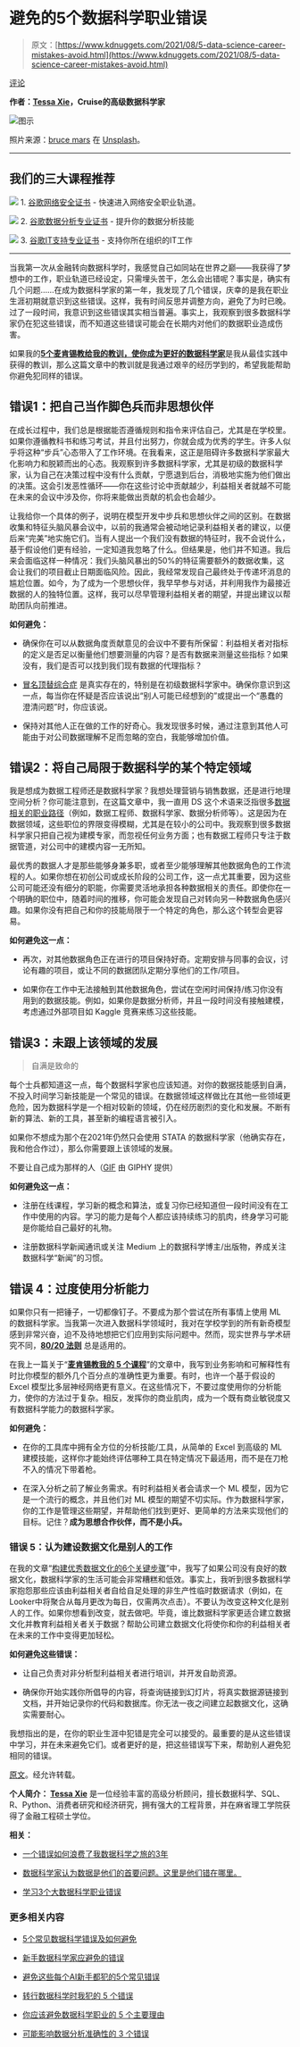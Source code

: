 # 避免的5个数据科学职业错误

> 原文：[https://www.kdnuggets.com/2021/08/5-data-science-career-mistakes-avoid.html](https://www.kdnuggets.com/2021/08/5-data-science-career-mistakes-avoid.html)

[评论](#comments)

**作者：[Tessa Xie](https://www.linkedin.com/in/tessayuqingxie/)，Cruise的高级数据科学家**

![图示](../Images/4052634524495385938094c17eb43d60.png)

照片来源：[bruce mars](https://unsplash.com/@brucemars?utm_source=medium&utm_medium=referral) 在 [Unsplash](https://unsplash.com/?utm_source=medium&utm_medium=referral)。

* * *

## 我们的三大课程推荐

![](../Images/0244c01ba9267c002ef39d4907e0b8fb.png) 1\. [谷歌网络安全证书](https://www.kdnuggets.com/google-cybersecurity) - 快速进入网络安全职业轨道。

![](../Images/e225c49c3c91745821c8c0368bf04711.png) 2\. [谷歌数据分析专业证书](https://www.kdnuggets.com/google-data-analytics) - 提升你的数据分析技能

![](../Images/0244c01ba9267c002ef39d4907e0b8fb.png) 3\. [谷歌IT支持专业证书](https://www.kdnuggets.com/google-itsupport) - 支持你所在组织的IT工作

* * *

当我第一次从金融转向数据科学时，我感觉自己如同站在世界之巅——我获得了梦想中的工作，职业轨道已经设定，只需埋头苦干，怎么会出错呢？事实是，确实有几个问题……在成为数据科学家的第一年，我发现了几个错误，庆幸的是我在职业生涯初期就意识到这些错误。这样，我有时间反思并调整方向，避免了为时已晚。过了一段时间，我意识到这些错误其实相当普遍。事实上，我观察到很多数据科学家仍在犯这些错误，而不知道这些错误可能会在长期内对他们的数据职业造成伤害。

如果我的[**5个麦肯锡教给我的教训，使你成为更好的数据科学家**](https://www.kdnuggets.com/2021/07/5-lessons-mckinsey-taught-better-data-scientist.html)是我从最佳实践中获得的教训，那么这篇文章中的教训就是我通过艰辛的经历学到的，希望我能帮助你避免犯同样的错误。

## 错误1：把自己当作脚色兵而非思想伙伴

在成长过程中，我们总是根据能否遵循规则和指令来评估自己，尤其是在学校里。如果你遵循教科书和练习考试，并且付出努力，你就会成为优秀的学生。许多人似乎将这种“步兵”心态带入了工作环境。在我看来，这正是阻碍许多数据科学家最大化影响力和脱颖而出的心态。我观察到许多数据科学家，尤其是初级的数据科学家，认为自己在决策过程中没有什么贡献，宁愿退到后台，消极地实施为他们做出的决策。这会引发恶性循环——你在这些讨论中贡献越少，利益相关者就越不可能在未来的会议中涉及你，你将来能做出贡献的机会也会越少。

让我给你一个具体的例子，说明在模型开发中步兵和思想伙伴之间的区别。在数据收集和特征头脑风暴会议中，以前的我通常会被动地记录利益相关者的建议，以便后来“完美”地实施它们。当有人提出一个我们没有数据的特征时，我不会说什么，基于假设他们更有经验，一定知道我忽略了什么。但结果是，他们并不知道。我后来会面临这样一种情况：我们头脑风暴出的50%的特征需要额外的数据收集，这会让我们的项目截止日期面临风险。因此，我经常发现自己最终处于传递坏消息的尴尬位置。如今，为了成为一个思想伙伴，我早早参与对话，并利用我作为最接近数据的人的独特位置。这样，我可以尽早管理利益相关者的期望，并提出建议以帮助团队向前推进。

**如何避免：**

+   确保你在可以从数据角度贡献意见的会议中不要有所保留：利益相关者对指标的定义是否足以衡量他们想要测量的内容？是否有数据来测量这些指标？如果没有，我们是否可以找到我们现有数据的代理指标？

+   [冒名顶替综合症](https://en.wikipedia.org/wiki/Impostor_syndrome) 是真实存在的，特别是在初级数据科学家中。确保你意识到这一点，每当你在怀疑是否应该说出“别人可能已经想到的”或提出一个“愚蠢的澄清问题”时，你应该说。

+   保持对其他人正在做的工作的好奇心。我发现很多时候，通过注意到其他人可能由于对公司数据理解不足而忽略的空白，我能够增加价值。

## 错误2：将自己局限于数据科学的某个特定领域

我是想成为数据工程师还是数据科学家？我想处理营销与销售数据，还是进行地理空间分析？你可能注意到，在这篇文章中，我一直用 DS 这个术语来泛指很多[数据相关的职业路径](https://towardsdatascience.com/how-to-pick-the-right-career-in-the-data-world-1cec8a084767)（例如，数据工程师、数据科学家、数据分析师等）。这是因为在数据领域，这些职位的界限变得模糊，尤其是在较小的公司中。我观察到很多数据科学家只把自己视为建模专家，而忽视任何业务方面；也有数据工程师只专注于数据管道，对公司中的建模内容一无所知。

最优秀的数据人才是那些能够身兼多职，或者至少能够理解其他数据角色的工作流程的人。如果你想在初创公司或成长阶段的公司工作，这一点尤其重要，因为这些公司可能还没有细分的职能，你需要灵活地承担各种数据相关的责任。即使你在一个明确的职位中，随着时间的推移，你可能会发现自己对转向另一种数据角色感兴趣。如果你没有把自己和你的技能局限于一个特定的角色，那么这个转型会更容易。

**如何避免这一点：**

+   再次，对其他数据角色正在进行的项目保持好奇。定期安排与同事的会议，讨论有趣的项目，或让不同的数据团队定期分享他们的工作/项目。

+   如果你在工作中无法接触到其他数据角色，尝试在空闲时间保持/练习你没有用到的数据技能。例如，如果你是数据分析师，并且一段时间没有接触建模，考虑通过外部项目如 Kaggle 竞赛来练习这些技能。

## 错误3：未跟上该领域的发展

> 自满是致命的

每个士兵都知道这一点，每个数据科学家也应该知道。对你的数据技能感到自满，不投入时间学习新技能是一个常见的错误。在数据领域这样做比在其他一些领域更危险，因为数据科学是一个相对较新的领域，仍在经历剧烈的变化和发展。不断有新的算法、新的工具，甚至新的编程语言被引入。

如果你不想成为那个在2021年仍然只会使用 STATA 的数据科学家（他确实存在，我和他合作过），那么你需要跟上该领域的发展。

不要让自己成为那样的人（[GIF](http://gph.is/2lFlHIK) 由 GIPHY 提供）

**如何避免这一点：**

+   注册在线课程，学习新的概念和算法，或复习你已经知道但一段时间没有在工作中使用的内容。学习的能力是每个人都应该持续练习的肌肉，终身学习可能是你能给自己最好的礼物。

+   注册数据科学新闻通讯或关注 Medium 上的数据科学博主/出版物，养成关注数据科学“新闻”的习惯。

## 错误 4：过度使用分析能力

如果你只有一把锤子，一切都像钉子。不要成为那个尝试在所有事情上使用 ML 的数据科学家。当我第一次进入数据科学领域时，我对在学校学到的所有新奇模型感到非常兴奋，迫不及待地想把它们应用到实际问题中。然而，现实世界与学术研究不同，**[80/20 法则](https://en.wikipedia.org/wiki/Pareto_principle)** 总是适用的。

在我上一篇关于“**[麦肯锡教我的 5 个课程](https://www.kdnuggets.com/2021/07/5-lessons-mckinsey-taught-better-data-scientist.html)**”的文章中，我写到业务影响和可解释性有时比你模型的额外几个百分点的准确性更为重要。有时，也许一个基于假设的 Excel 模型比多层神经网络更有意义。在这些情况下，不要过度使用你的分析能力，使你的方法过于复杂。相反，发挥你的商业肌肉，成为一个既有商业敏锐度又有数据科学能力的数据科学家。

**如何避免：**

+   在你的工具库中拥有全方位的分析技能/工具，从简单的 Excel 到高级的 ML 建模技能，这样你才能始终评估哪种工具在特定情况下最适用，而不是在刀枪不入的情况下带着枪。

+   在深入分析之前了解业务需求。有时利益相关者会请求一个 ML 模型，因为它是一个流行的概念，并且他们对 ML 模型的期望不切实际。作为数据科学家，你的工作是管理这些期望，并帮助他们找到更好、更简单的方法来实现他们的目标。记住？**成为思想合作伙伴，而不是小兵。**

### 错误 5：认为建设数据文化是别人的工作

在我的文章“[构建优秀数据文化的6个关键步骤](https://towardsdatascience.com/6-essential-steps-to-building-a-great-data-culture-e529d4dcad7e)”中，我写了如果公司没有良好的数据文化，数据科学家的生活可能会非常糟糕和低效。事实上，我听到很多数据科学家抱怨那些应该由利益相关者自给自足处理的非生产性临时数据请求（例如，在Looker中将聚合从每月更改为每日，仅需两次点击）。不要认为改变这种文化是别人的工作。如果你想看到改变，就去做吧。毕竟，谁比数据科学家更适合建立数据文化并教育利益相关者关于数据？帮助公司建立数据文化将使你和你的利益相关者在未来的工作中变得更加轻松。

**如何避免这些错误：**

+   让自己负责对非分析型利益相关者进行培训，并开发自助资源。

+   确保你开始实践你所倡导的内容，将查询链接到幻灯片，将真实数据源链接到文档，并开始记录你的代码和数据库。你无法一夜之间建立起数据文化，这确实需要耐心。

我想指出的是，在你的职业生涯中犯错是完全可以接受的。最重要的是从这些错误中学习，并在未来避免它们。或者更好的是，把这些错误写下来，帮助别人避免犯相同的错误。

[原文](https://towardsdatascience.com/5-mistakes-i-wish-i-had-avoided-in-my-data-science-career-6c22a44304a1)。经允许转载。

**个人简介： [Tessa Xie](https://www.linkedin.com/in/tessayuqingxie/)** 是一位经验丰富的高级分析顾问，擅长数据科学、SQL、R、Python、消费者研究和经济研究，拥有强大的工程背景，并在麻省理工学院获得了金融工程硕士学位。

**相关：**

+   [一个错误如何浪费了我数据科学之旅的3年](https://www.kdnuggets.com/2021/06/single-mistake-wasted-3-years-data-science.html)

+   [数据科学家认为数据是他们的首要问题。这里是他们错在哪里。](https://www.kdnuggets.com/2020/09/data-scientist-data-problem-wrong.html)

+   [学习3个大数据科学职业错误](https://www.kdnuggets.com/2020/02/learning-from-big-data-science-career-mistakes.html)

### 更多相关内容

+   [5个常见数据科学错误及如何避免](https://www.kdnuggets.com/5-common-data-science-mistakes-and-how-to-avoid-them)

+   [新手数据科学家应避免的错误](https://www.kdnuggets.com/2022/06/mistakes-newbie-data-scientists-avoid.html)

+   [避免这些每个AI新手都犯的5个常见错误](https://www.kdnuggets.com/avoid-these-5-common-mistakes-every-novice-in-ai-makes)

+   [转行数据科学时我犯的 5 个错误](https://www.kdnuggets.com/2023/07/5-mistakes-made-switching-data-science-career.html)

+   [你应该避免数据科学职业的 5 个主要理由](https://www.kdnuggets.com/2022/04/top-5-reasons-avoid-data-science-career.html)

+   [可能影响数据分析准确性的 3 个错误](https://www.kdnuggets.com/2023/03/3-mistakes-could-affecting-accuracy-data-analytics.html)
